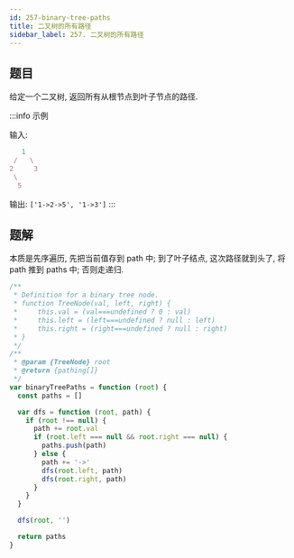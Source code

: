 ```yaml
---
id: 257-binary-tree-paths
title: 二叉树的所有路径
sidebar_label: 257. 二叉树的所有路径
---
```


## 题目

给定一个二叉树, 返回所有从根节点到叶子节点的路径.

:::info 示例

输入:

```ts
   1
 /   \
2     3
 \
  5
```

输出: `['1->2->5', '1->3']`
:::

## 题解

本质是先序遍历, 先把当前值存到 path 中; 到了叶子结点, 这次路径就到头了, 将 path 推到 paths 中; 否则走递归.

```ts
/**
 * Definition for a binary tree node.
 * function TreeNode(val, left, right) {
 *     this.val = (val===undefined ? 0 : val)
 *     this.left = (left===undefined ? null : left)
 *     this.right = (right===undefined ? null : right)
 * }
 */
/**
 * @param {TreeNode} root
 * @return {pathing[]}
 */
var binaryTreePaths = function (root) {
  const paths = []

  var dfs = function (root, path) {
    if (root !== null) {
      path += root.val
      if (root.left === null && root.right === null) {
        paths.push(path)
      } else {
        path += '->'
        dfs(root.left, path)
        dfs(root.right, path)
      }
    }
  }

  dfs(root, '')

  return paths
}
```
